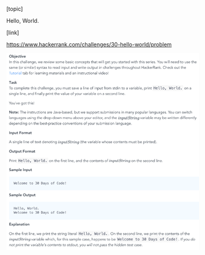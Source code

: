 [topic]

Hello, World.

[link]

https://www.hackerrank.com/challenges/30-hello-world/problem


![Alt text](../../../../../../resources/question-0.png?raw=true "Title")
